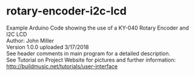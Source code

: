 # rotary-encoder-i2c-lcd
Example Arduino Code showing the use of a KY-040 Rotary Encoder and I2C LCD <br>
Author: John Miller <br>
Version 1.0.0 uploaded 3/17/2018 <br>
See header comments in main program for a detailed description. <br>
See Tutorial on Project Website for pictures and further information: <br>
<A HREF="http://buildmusic.net/tutorials/user-interface">http://buildmusic.net/tutorials/user-interface</A><br> 
